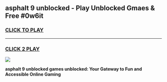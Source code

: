 
## asphalt 9 unblocked - Play Unblocked Gmaes & Free #0w6it
<h3>
<a href="https://news.freeplayer.one?title=asphalt_9_unblocked&ref=03M">CLICK TO PLAY</a></h3>
<hr>

<h3>
<a href="https://news.freeplayer.one?title=asphalt_9_unblocked&ref=03M">CLICK 2 PLAY</a>
  
</h3>

<a href="https://news.freeplayer.one?title=asphalt_9_unblocked&ref=03M"><img src="https://clearcache.store/games.png"></a>


**asphalt 9 unblocked games unblocked: Your Gateway to Fun and Accessible Online Gaming**

